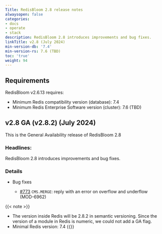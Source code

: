 ```yaml
---
Title: RedisBloom 2.8 release notes
alwaysopen: false
categories:
- docs
- operate
- stack
description: RedisBloom 2.8 introduces improvements and bug fixes.
linkTitle: v2.8 (July 2024)
min-version-db: '7.4'
min-version-rs: 7.6 (TBD)
toc: 'true'
weight: 94
---
```


## Requirements

RedisBloom v2.6.13 requires:

- Minimum Redis compatibility version (database): 7.4
- Minimum Redis Enterprise Software version (cluster): 7.6 (TBD)

## v2.8 GA (v2.8.2) (July 2024)

This is the General Availability release of RedisBloom 2.8

### Headlines:

RedisBloom 2.8 introduces improvements and bug fixes.

### Details

- Bug fixes

  - [#773](https://github.com/RedisBloom/RedisBloom/pull/773) `CMS.MERGE`: reply with an error on overflow and underflow (MOD-6962)

{{< note >}}
- The version inside Redis will be 2.8.2 in semantic versioning. Since the version of a module in Redis is numeric, we could not add a GA flag.
- Minimal Redis version: 7.4
{{</note>}}
